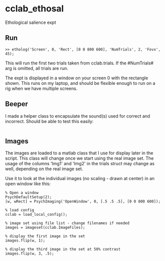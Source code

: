 # cclab_ethosal
Ethological salience expt

## Run

```
>> etholog('Screen', 0, 'Rect', [0 0 800 600], 'NumTrials', 2, 'Fovx', 45);
```
This will run the first two trials taken from cclab.trials. If the #NumTrials# arg is omitted, all trials are run. 

The expt is displayed in a window on your screen 0 with the rectangle shown. This runs on my laptop, and should be flexible enough to run on a rig when we have multiple screens.

## Beeper

I made a helper class to encapsulate the sound(s) used for correct and incorrect. Should be able to test this easily:

```

```
## Images

The images are loaded to a matlab class that I use for display later in the script. This class will change once we start using the real image set. The usage of the columns 'Img1' and 'Img2' in the trials struct may change as well, depending on the real image set.

Use it to look at the individual images (no scaling - drawn at center) in an open window like this:

```
% Open a window
PsychDefaultSetup(2);
[w, wRect] = PsychImaging('OpenWindow', 0, [.5 .5 .5], [0 0 800 600]);

% load config
cclab = load_local_config();

% image set using file list - change filenames if needed
images = imageset(cclab.ImageFiles);

% display the first image in the set
images.flip(w, 1);

% display the third image in the set at 50% contrast
images.flip(w, 3, .5);
```
